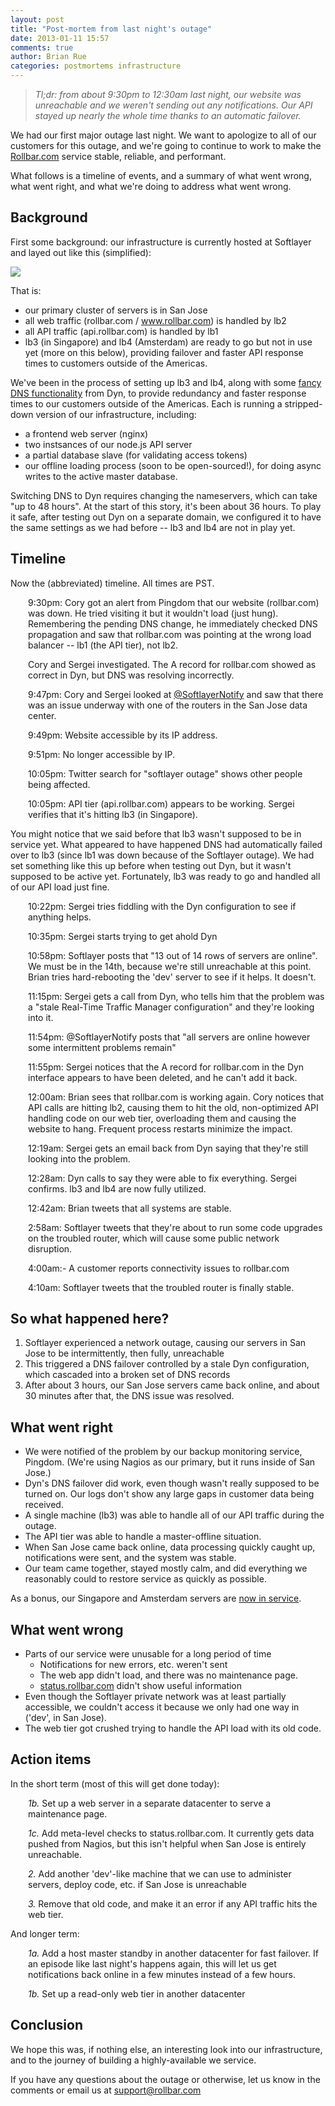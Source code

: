 ```yaml
---
layout: post
title: "Post-mortem from last night's outage"
date: 2013-01-11 15:57
comments: true
author: Brian Rue
categories: postmortems infrastructure
---
```


> *Tl;dr: from about 9:30pm to 12:30am last night, our website was unreachable and we weren't sending out any notifications. Our API stayed up nearly the whole time thanks to an automatic failover.*

We had our first major outage last night. We want to apologize to all of our customers for this outage, and we're going to continue to work to make the [Rollbar.com](http://rollbar.com) service stable, reliable, and performant.

What follows is a timeline of events, and a summary of what went wrong, what went right, and what we're doing to address what went wrong.

## Background

First some background: our infrastructure is currently hosted at Softlayer and layed out like this (simplified):

<img src="https://d2tf6sbdgil6xr.cloudfront.net/static/img/blog/infrastructurediagram.png">

That is:

- our primary cluster of servers is in San Jose
- all web traffic (rollbar.com / www.rollbar.com) is handled by lb2
- all API traffic (api.rollbar.com) is handled by lb1
- lb3 (in Singapore) and lb4 (Amsterdam) are ready to go but not in use yet (more on this below), providing failover and faster API response times to customers outside of the Americas.

We've been in the process of setting up lb3 and lb4, along with some [fancy DNS functionality](http://dyn.com/dns/dynect-managed-dns/) from Dyn, to provide redundancy and faster response times to our customers outside of the Americas. Each is running a stripped-down version of our infrastructure, including:

- a frontend web server (nginx)
- two instsances of our node.js API server
- a partial database slave (for validating access tokens)
- our offline loading process (soon to be open-sourced!), for doing async writes to the active master database.

Switching DNS to Dyn requires changing the nameservers, which can take "up to 48 hours". At the start of this story, it's been about 36 hours. To play it safe, after testing out Dyn on a separate domain, we configured it to have the same settings as we had before -- lb3 and lb4 are not in play yet.

## Timeline

Now the (abbreviated) timeline. All times are PST.

<div style="padding-left:2em;">
<p>9:30pm: Cory got an alert from Pingdom that our website (rollbar.com) was down. He tried visiting it but it wouldn't load (just hung). Remembering the pending DNS change, he immediately checked DNS propagation and saw that rollbar.com was pointing at the wrong load balancer -- lb1 (the API tier), not lb2.

<p>Cory and Sergei investigated. The A record for rollbar.com showed as correct in Dyn, but DNS was resolving incorrectly.

<p>9:47pm: Cory and Sergei looked at <a href="http://twitter.com/SoftlayerNotify" target="_blank">@SoftlayerNotify</a> and saw that there was an issue underway with one of the routers in the San Jose data center.

<p>9:49pm: Website accessible by its IP address.

<p>9:51pm: No longer accessible by IP.

<p>10:05pm: Twitter search for "softlayer outage" shows other people being affected.

<p>10:05pm: API tier (api.rollbar.com) appears to be working. Sergei verifies that it's hitting lb3 (in Singapore).
</div>

You might notice that we said before that lb3 wasn't supposed to be in service yet. What appeared to have happened DNS had automatically failed over to lb3 (since lb1 was down because of the Softlayer outage). We had set something like this up before when testing out Dyn, but it wasn't supposed to be active yet. Fortunately, lb3 was ready to go and handled all of our API load just fine.

<div style="padding-left:2em;">
<p>10:22pm: Sergei tries fiddling with the Dyn configuration to see if anything helps.

<p>10:35pm: Sergei starts trying to get ahold Dyn

<p>10:58pm: Softlayer posts that "13 out of 14 rows of servers are online". We must be in the 14th, because we're still unreachable at this point. Brian tries hard-rebooting the 'dev' server to see if it helps. It doesn't.

<p>11:15pm: Sergei gets a call from Dyn, who tells him that the problem was a "stale Real-Time Traffic Manager configuration" and they're looking into it.

<p>11:54pm: @SoftlayerNotify posts that "all servers are online however some intermittent problems remain"

<p>11:55pm: Sergei notices that the A record for rollbar.com in the Dyn interface appears to have been deleted, and he can't add it back.

<p>12:00am: Brian sees that rollbar.com is working again. Cory notices that API calls are hitting lb2, causing them to hit the old, non-optimized API handling code on our web tier, overloading them and causing the website to hang. Frequent process restarts minimize the impact.

<p>12:19am: Sergei gets an email back from Dyn saying that they're still looking into the problem.

<p>12:28am: Dyn calls to say they were able to fix everything. Sergei confirms. lb3 and lb4 are now fully utilized.

<p>12:42am: Brian tweets that all systems are stable.

<p>2:58am: Softlayer tweets that they're about to run some code upgrades on the troubled router, which will cause some public network disruption.

<p>4:00am:- A customer reports connectivity issues to rollbar.com

<p>4:10am: Softlayer tweets that the troubled router is finally stable.
</div>

## So what happened here?

1. Softlayer experienced a network outage, causing our servers in San Jose to be intermittently, then fully, unreachable
2. This triggered a DNS failover controlled by a stale Dyn configuration, which cascaded into a broken set of DNS records
3. After about 3 hours, our San Jose servers came back online, and about 30 minutes after that, the DNS issue was resolved.


## What went right

- We were notified of the problem by our backup monitoring service, Pingdom. (We're using Nagios as our primary, but it runs inside of San Jose.)
- Dyn's DNS failover did work, even though wasn't really supposed to be turned on. Our logs don't show any large gaps in customer data being received.
- A single machine (lb3) was able to handle all of our API traffic during the outage.
- The API tier was able to handle a master-offline situation.
- When San Jose came back online, data processing quickly caught up, notifications were sent, and the system was stable.
- Our team came together, stayed mostly calm, and did everything we reasonably could to restore service as quickly as possible.

As a bonus, our Singapore and Amsterdam servers are [now in service](http://www.whatsmydns.net/#A/api.rollbar.com).

## What went wrong

- Parts of our service were unusable for a long period of time
  - Notifications for new errors, etc. weren't sent
  - The web app didn't load, and there was no maintenance page.
  - [status.rollbar.com](http://status.rollbar.com) didn't show useful information
- Even though the Softlayer private network was at least partially accessible, we couldn't access it because we only had one way in ('dev', in San Jose).
- The web tier got crushed trying to handle the API load with its old code.

## Action items

In the short term (most of this will get done today):

<div style="padding-left:2em;">
<p><i>1b.</i> Set up a web server in a separate datacenter to serve a maintenance page.

<p><i>1c.</i> Add meta-level checks to status.rollbar.com. It currently gets data pushed from Nagios, but this isn't helpful when San Jose is entirely unreachable.

<p><i>2.</i> Add another 'dev'-like machine that we can use to administer servers, deploy code, etc. if San Jose is unreachable

<p><i>3.</i> Remove that old code, and make it an error if any API traffic hits the web tier.
</div>

And longer term:

<div style="padding-left:2em;">
<p><i>1a.</i> Add a host master standby in another datacenter for fast failover. If an episode like last night's happens again, this will let us get notifications back online in a few minutes instead of a few hours.

<p><i>1b.</i> Set up a read-only web tier in another datacenter
</div>

## Conclusion

We hope this was, if nothing else, an interesting look into our infrastructure, and to the journey of building a highly-available we service. 

If you have any questions about the outage or otherwise, let us know in the comments or email us at support@rollbar.com
